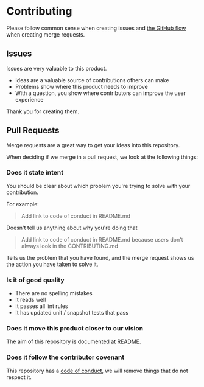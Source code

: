 # Contributing

Please follow common sense when creating issues and [the GitHub flow](https://guides.github.com/introduction/flow/) when creating merge requests.

## Issues

Issues are very valuable to this product.

- Ideas are a valuable source of contributions others can make
- Problems show where this product needs to improve
- With a question, you show where contributors can improve the user experience

Thank you for creating them.

## Pull Requests

Merge requests are a great way to get your ideas into this repository.

When deciding if we merge in a pull request, we look at the following things:

### Does it state intent

You should be clear about which problem you're trying to solve with your
contribution.

For example:

> Add link to code of conduct in README.md

Doesn't tell us anything about why you're doing that

> Add link to code of conduct in README.md because users don't always look in the CONTRIBUTING.md

Tells us the problem that you have found, and the merge request shows us the action you have taken to solve it.

### Is it of good quality

- There are no spelling mistakes
- It reads well
- It passes all lint rules
- It has updated unit / snapshot tests that pass

### Does it move this product closer to our vision

The aim of this repository is documented at [README](README.md).

### Does it follow the contributor covenant

This repository has a [code of conduct](CODE_OF_CONDUCT.md), we will remove things that do not respect it.
